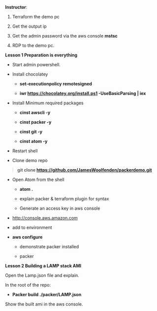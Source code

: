 **Instructor**:

1.  Terraform the demo pc

2.  Get the output ip

3.  Get the admin password via the aws console **mstsc**

4.  RDP to the demo pc.

**Lesson 1 Preparation is everything**

-   Start admin powershell.

-   Install chocolatey

    -   **set-executionpolicy remotesigned**

    -   **iwr https://chocolatey.org/install.ps1 -UseBasicParsing | iex**

-   Install Minimum required packages

    -   **cinst awscli -y**

    -   **cinst packer -y**

    -   **cinst git -y**

    -   **cinst atom -y**

-   Restart shell

-   Clone demo repo

> **git clone https://github.com/JamesWoolfenden/packerdemo.git**

-   Open Atom from the shell

    -   **atom .**

    -   explain packer & terraform plugin for syntax

    -   Generate an access key in aws console

<!-- -->

-   <http://console.aws.amazon.com>

-   add to environment

-   **aws configure**

    -   demonstrate packer installed

    -   packer

**Lesson 2 Building a LAMP stack AMI**

Open the Lamp.json file and explain.

In the root of the repo:

-   **Packer build ./packer/LAMP.json**

Show the built ami in the aws console.
